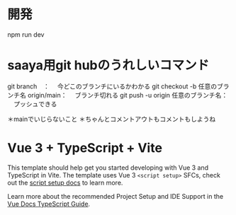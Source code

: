 # 開発
npm run dev 

# saaya用git hubのうれしいコマンド

git branch　：
　今どこのブランチにいるかわかる
git checkout -b 任意のブランチ名 origin/main：
　ブランチ切れる
git push -u origin 任意のブランチ名：
　プッシュできる
 
＊mainでいじらないこと
＊ちゃんとコメントアウトもコメントもしようね
 

# Vue 3 + TypeScript + Vite

This template should help get you started developing with Vue 3 and TypeScript in Vite. The template uses Vue 3 `<script setup>` SFCs, check out the [script setup docs](https://v3.vuejs.org/api/sfc-script-setup.html#sfc-script-setup) to learn more.

Learn more about the recommended Project Setup and IDE Support in the [Vue Docs TypeScript Guide](https://vuejs.org/guide/typescript/overview.html#project-setup).

